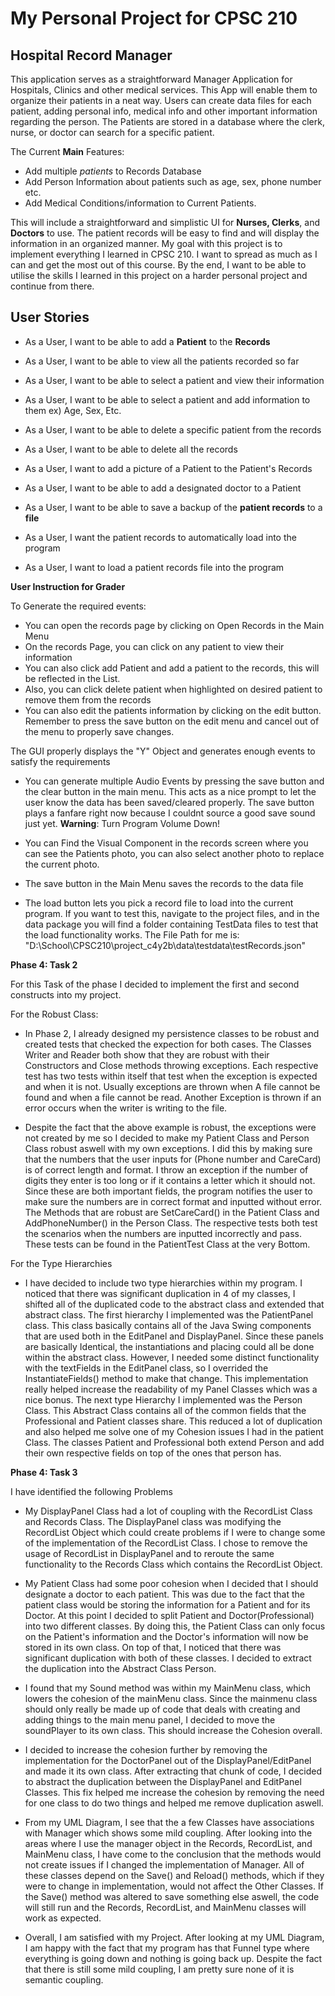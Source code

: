 # My Personal Project for CPSC 210

## Hospital Record Manager 

This application serves as a straightforward Manager Application for Hospitals, Clinics and other medical services. 
This App will enable them to organize their patients in a neat way. Users can create data files for each patient, 
adding personal info, medical info and other important information regarding the person. The Patients are stored in a 
database where the clerk, nurse, or doctor can search for a specific patient. 

The Current **Main** Features:
- Add multiple *patients* to Records Database
- Add Person Information about patients such as age, sex, phone number etc.
- Add Medical Conditions/information to Current Patients. 

This will include a straightforward and simplistic UI for **Nurses, Clerks**, and **Doctors** to use. The patient 
records will be easy to find and will display the information in an organized manner. My goal with this project is to 
implement everything I learned in CPSC 210. I want to spread as much as I can and get the most out of this course.
By the end, I want to be able to utilise the skills I learned in this project on a harder personal project and 
continue from there. 

## User Stories

- As a User, I want to be able to add a **Patient** to the **Records**
- As a User, I want to be able to view all the patients recorded so far 
- As a User, I want to be able to select a patient and view their information
- As a User, I want to be able to select a patient and add information to them ex) Age, Sex, Etc.
- As a User, I want to be able to delete a specific patient from the records
- As a User, I want to be able to delete all the records 
- As a User, I want to add a picture of a Patient to the Patient's Records
- As a User, I want to be able to add a designated doctor to a Patient

- As a User, I want to be able to save a backup of the **patient records** to a **file**
- As a User, I want the patient records to automatically load into the program
- As a User, I want to load a patient records file into the program


**User Instruction for Grader**

To Generate the required events:
- You can open the records page by clicking on Open Records in the Main Menu
- On the records Page, you can click on any patient to view their information
- You can also click add Patient and add a patient to the records, this will be reflected in the List.
- Also, you can click delete patient when highlighted on desired patient to remove them from the records
- You can also edit the patients information by clicking on the edit button. Remember to press the save button on the
edit menu and cancel out of the menu to properly save changes.

The GUI properly displays the "Y" Object and generates enough events to satisfy the requirements

- You can generate multiple Audio Events by pressing the save button and the clear button in the main menu. This
acts as a nice prompt to let the user know the data has been saved/cleared properly. The save button plays a 
fanfare right now because I couldnt source a good save sound just yet. **Warning**: Turn Program Volume Down!
 
- You can Find the Visual Component in the records screen where you can see the Patients photo, you can also select
another photo to replace the current photo.

- The save button in the Main Menu saves the records to the data file

- The load button lets you pick a record file to load into the current program. If you want to test this, navigate to
the project files, and in the data package you will find a folder containing TestData files to test that the load functionality
works. The File Path for me is: "D:\School\CPSC210\project_c4y2b\data\testdata\testRecords.json"

**Phase 4: Task 2**

For this Task of the phase I decided to implement the first and second constructs into my project.

For the Robust Class:

- In Phase 2, I already designed my persistence classes to be robust and created tests that checked the expection for both cases. 
The Classes Writer and Reader both show that they are robust with their Constructors and Close methods throwing exceptions. 
Each respective test has two tests within itself that test when the exception is expected and when it is not. Usually exceptions
are thrown when A file cannot be found and when a file cannot be read. Another Exception is thrown if an error occurs when the writer
is writing to the file.

- Despite the fact that the above example is robust, the exceptions were not created by me so I decided to make my Patient Class and
Person Class robust aswell with my own exceptions. I did this by making sure that the numbers that the user inputs for
(Phone number and CareCard) is of correct length and format. I throw an exception if the number of digits they enter is too long
or if it contains a letter which it should not. Since these are both important fields, the program notifies the user to make sure
the numbers are in correct format and inputted without error. The Methods that are robust are SetCareCard() in the Patient Class and 
AddPhoneNumber() in the Person Class. The respective tests both test the scenarios when the numbers are inputted incorrectly and pass. 
These tests can be found in the PatientTest Class at the very Bottom.

For the Type Hierarchies

- I have decided to include two type hierarchies within my program. I noticed that there was 
significant duplication in 4 of my classes, I shifted all of the duplicated code to the abstract class and extended that abstract 
class. The first hierarchy I implemented was the PatientPanel class. This class basically contains all of the Java Swing components
that are used both in the EditPanel and DisplayPanel. Since these panels are basically Identical, the instantiations and placing could 
all be done within the abstract class. However, I needed some distinct functionality with the textFields in the EditPanel class, so I overrided
the InstantiateFields() method to make that change. This implementation really helped increase the readability of my Panel Classes which was a nice
bonus. The next type Hierarchy I implemented was the Person Class. This Abstract Class contains all of the common fields that the Professional
and Patient classes share. This reduced a lot of duplication and also helped me solve one of my Cohesion issues I had in the patient Class. The classes
Patient and Professional both extend Person and add their own respective fields on top of the ones that person has. 

**Phase 4: Task 3**

I have identified the following Problems

- My DisplayPanel Class had a lot of coupling with the RecordList Class and Records Class. The DisplayPanel class was modifying the RecordList Object
which could create problems if I were to change some of the implementation of the RecordList Class. I chose to remove the usage of RecordList in DisplayPanel
and to reroute the same functionality to the Records Class which contains the RecordList Object. 

- My Patient Class had some poor cohesion when I decided that I should designate a doctor to each patient. This was due to the fact that the patient class
 would be storing the information for a Patient and for its Doctor. At this point I decided to split Patient and Doctor(Professional) into two different 
 classes. By doing this, the Patient Class can only focus on the Patient's information and the Doctor's information will now be stored in its own class.
On top of that, I noticed that there was significant duplication with both of these classes. I decided to extract the duplication into the Abstract Class Person.

- I found that my Sound method was within my MainMenu class, which lowers the cohesion of the mainMenu class. Since the mainmenu class should only really be made 
up of code that deals with creating and adding things to the main menu panel, I decided to move the soundPlayer to its own class. This should increase the Cohesion overall.

- I decided to increase the cohesion further by removing the implementation for the DoctorPanel out of the DisplayPanel/EditPanel and made it its own class. After extracting
that chunk of code, I decided to abstract the duplication between the DisplayPanel and EditPanel Classes. This fix helped me increase the cohesion by removing the need for one
class to do two things and helped me remove duplication aswell.

- From my UML Diagram, I see that the a few Classes have associations with Manager which shows some mild coupling. After looking into the areas where I use 
the manager object in the Records, RecordList, and MainMenu class, I have come to the conclusion that the methods would not create issues if I changed the implementation
of Manager. All of these classes depend on the Save() and Reload() methods, which if they were to change in implementation, would not affect the Other Classes. If the Save() 
method was altered to save something else aswell, the code will still run and the Records, RecordList, and MainMenu classes will work as expected.

- Overall, I am satisfied with my Project. After looking at my UML Diagram, I am happy with the fact that my program has that Funnel type where everything is going down
and nothing is going back up. Despite the fact that there is still some mild coupling, I am pretty sure none of it is semantic coupling. 
